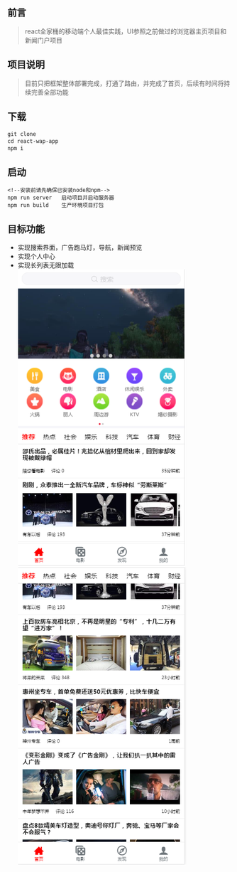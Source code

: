 ## 前言
> react全家桶的移动端个人最佳实践，UI参照之前做过的浏览器主页项目和新闻门户项目
## 项目说明
> 目前只把框架整体部署完成，打通了路由，并完成了首页，后续有时间将持续完善全部功能
## 下载

```
git clone
cd react-wap-app
npm i
```
## 启动

```
<!--安装前请先确保已安装node和npm-->
npm run server   启动项目并启动服务器
npm run build    生产环境项目打包
```
## 目标功能
- 实现搜索界面，广告跑马灯，导航，新闻预览
- 实现个人中心
- 实现长列表无限加载
![image](https://github.com/GoatherdNaN/react-wap-app/blob/master/screenshots/Index1.png?raw=true)
![image](https://github.com/GoatherdNaN/react-wap-app/blob/master/screenshots/Index2.png?raw=true)

